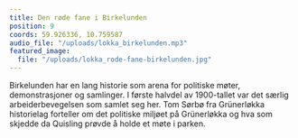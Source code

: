 ```yaml
---
title: Den røde fane i Birkelunden
position: 9
coords: 59.926336, 10.759587
audio_file: "/uploads/lokka_birkelunden.mp3"
featured_image:
  file: "/uploads/lokka_rode-fane-birkelunden.jpg"
---
```


Birkelunden har en lang historie som arena for politiske møter, demonstrasjoner
og samlinger. I første halvdel av 1900-tallet var det særlig arbeiderbevegelsen
som samlet seg her. Tom Sørbø fra Grünerløkka historielag forteller om det politiske
miljøet på Grünerløkka og hva som skjedde da Quisling prøvde å holde et møte i
parken.